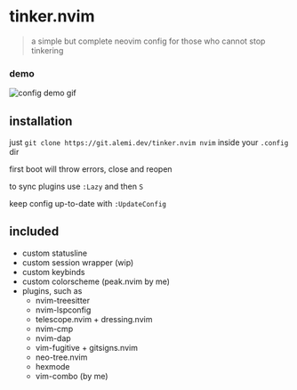 # tinker.nvim
> a simple but complete neovim config for those who cannot stop tinkering

### demo
![config demo gif](https://cdn.alemi.dev/proj/tinker.nvim/demo.gif)

## installation
just `git clone https://git.alemi.dev/tinker.nvim nvim` inside your `.config` dir

first boot will throw errors, close and reopen

to sync plugins use `:Lazy` and then `S`

keep config up-to-date with `:UpdateConfig` 


## included
 * custom statusline
 * custom session wrapper (wip)
 * custom keybinds
 * custom colorscheme (peak.nvim by me)
 * plugins, such as
   * nvim-treesitter
   * nvim-lspconfig
   * telescope.nvim + dressing.nvim
   * nvim-cmp
   * nvim-dap
   * vim-fugitive + gitsigns.nvim
   * neo-tree.nvim
   * hexmode
   * vim-combo (by me)

